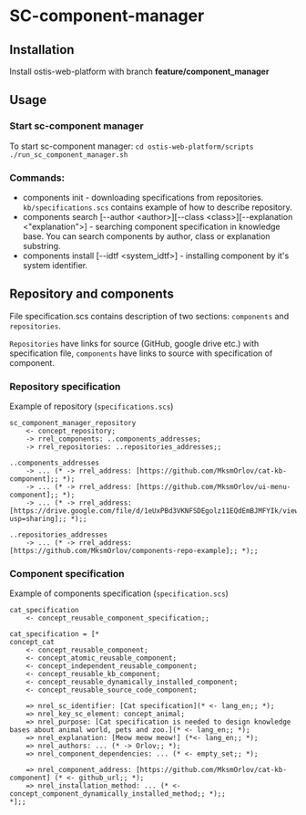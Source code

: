 # SC-component-manager

## Installation

  Install ostis-web-platform with branch **feature/component_manager**

## Usage

### Start sc-component manager
To start sc-component manager: 
``cd ostis-web-platform/scripts``
``./run_sc_component_manager.sh``

### Commands:
- components init - downloading specifications from repositories. `kb/specifications.scs` contains example of how to describe repository.
- components search  [--author \<author\>][--class \<class\>][--explanation \<"explanation"\>] - searching component specification in knowledge base. You can search components by author, class or explanation substring.
- components install [--idtf \<system_idtf\>] - installing component by it's system identifier.  

## Repository and components

File specification.scs contains description of two sections: `components` and `repositories`.

`Repositories` have links for source (GitHub, google drive etc.) with specification file, `components` have links to source with specification of component.


### Repository specification

Example of repository (`specifications.scs`)

```scs
sc_component_manager_repository
	<- concept_repository;
	-> rrel_components: ..components_addresses;
	-> rrel_repositories: ..repositories_addresses;;

..components_addresses
	-> ... (* -> rrel_address: [https://github.com/MksmOrlov/cat-kb-component];; *);
	-> ... (* -> rrel_address: [https://github.com/MksmOrlov/ui-menu-component];; *);
	-> ... (* -> rrel_address: [https://drive.google.com/file/d/1eUxPBd3VKNFSDEgolz11EQdEmBJMFYIk/view?usp=sharing];; *);;

..repositories_addresses
	-> ... (* -> rrel_address: [https://github.com/MksmOrlov/components-repo-example];; *);;
```

### Component specification
Example of components specification (`specification.scs`)

```scs
cat_specification
    <- concept_reusable_component_specification;;

cat_specification = [*
concept_cat
    <- concept_reusable_component;
    <- concept_atomic_reusable_component;
    <- concept_independent_reusable_component;
    <- concept_reusable_kb_component;
    <- concept_reusable_dynamically_installed_component;
    <- concept_reusable_source_code_component;

    => nrel_sc_identifier: [Cat specification](* <- lang_en;; *);
    => nrel_key_sc_element: concept_animal;
    => nrel_purpose: [Cat specification is needed to design knowledge bases about animal world, pets and zoo.](* <- lang_en;; *);
    => nrel_explanation: [Meow meow meow!] (*<- lang_en;; *);
    => nrel_authors: ... (* -> Orlov;; *);
    => nrel_component_dependencies: ... (* <- empty_set;; *);

    => nrel_component_address: [https://github.com/MksmOrlov/cat-kb-component] (* <- github_url;; *);
    => nrel_installation_method: ... (* <- concept_component_dynamically_installed_method;; *);;
*];;
```

